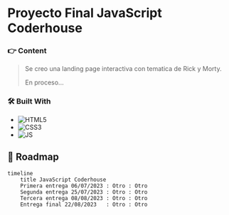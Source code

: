# Proyecto Final JavaScript Coderhouse

### 👉 Content
> Se creo una landing page interactiva con tematica de Rick y Morty.
> 
>En proceso...

### 🛠 Built With

* ![HTML5](https://img.shields.io/badge/html5-%23E34F26.svg?style=for-the-badge&logo=html5&logoColor=white)
* ![CSS3](https://img.shields.io/badge/css3-%231572B6.svg?style=for-the-badge&logo=css3&logoColor=white)
* ![JS](https://img.shields.io/badge/JavaScript-F7DF1E?style=for-the-badge&logo=javascript&logoColor=black)



##  📅 Roadmap

``` mermaid
timeline
    title JavaScript Coderhouse
    Primera entrega 06/07/2023 : Otro : Otro
    Segunda entrega 25/07/2023 : Otro : Otro 
    Tercera entrega 08/08/2023 : Otro : Otro
    Entrega final 22/08/2023   : Otro : Otro
```
